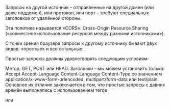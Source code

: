 Запросы на другой источник – отправленные на другой домен (или даже поддомен), или протокол, или порт – требуют специальных заголовков от удалённой стороны.

Эта политика называется «CORS»: Cross-Origin Resource Sharing («совместное использование ресурсов между разными источниками»).

С точки зрения браузера запросы к другому источнику бывают двух видов: «простые» и все остальные.

Простые запросы должны удовлетворять следующим условиям:

  Метод: GET, POST или HEAD.
  Заголовки – мы можем установить только:
    Accept
    Accept-Language
    Content-Language
    Content-Type со значением application/x-www-form-urlencoded, multipart/form-data или text/plain.
Основное их отличие заключается в том, что простые запросы с давних времён выполнялись с использованием тегов <form> или <script>, в то время как непростые долгое время были невозможны для браузеров.

Практическая разница состоит в том, что простые запросы отправляются сразу с заголовком Origin, а для других браузер делает предварительный запрос, спрашивая разрешения.

Для простых запросов:

  → Браузер посылает заголовок Origin с источником.
  ← Для запросов без авторизационных данных (не отправляются умолчанию) сервер должен установить:
    - Access-Control-Allow-Origin в * или то же значение, что и Origin
  ← Для запросов с авторизационными данными сервер должен установить:
    - Access-Control-Allow-Origin в то же значение, что и Origin
    - Access-Control-Allow-Credentials в true
  Дополнительно, чтобы разрешить JavaScript доступ к любым заголовкам ответа, кроме Cache-Control, Content-Language, Content-Type, Expires, Last-Modified или Pragma, сервер должен перечислить разрешённые в заголовке Access-Control-Expose-Headers.

Для непростых запросов перед основным запросом отправляется предзапрос:

  → Браузер посылает запрос OPTIONS на тот же адрес с заголовками:
  - Access-Control-Request-Method – содержит запрашиваемый метод,
  - Access-Control-Request-Headers – перечисляет непростые запрашиваемые заголовки.
  ← Сервер должен ответить со статусом 200 и заголовками:
  - Access-Control-Allow-Methods со списком разрешённых методов,
  - Access-Control-Allow-Headers со списком разрешённых заголовков,
  - Access-Control-Max-Age с количеством секунд для кеширования разрешений
  → Затем отправляется основной запрос, применяется предыдущая «простая» схема.

  https://learn.javascript.ru/fetch-crossorigin